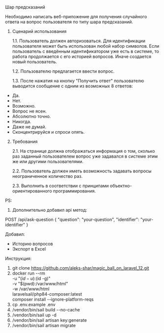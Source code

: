 Шар предсказаний

Необходимо написать веб-приложение для получения случайного ответа на вопрос пользователя
по типу шара предсказаний.

1. Сценарий использования

   1.1. Пользователь должен авторизоваться. Для идентификации пользователя может быть
   использован любой набор символов. Если пользователь с введённым идентификатором уже
   есть в системе, то работа продолжается с его историей вопросов. Иначе создается новый
   пользователь.

   1.2. Пользователю предлагается ввести вопрос.

   1.3. После нажатия на кнопку "Получить ответ" пользователю выводится сообщение с одним из
   возможных 8 ответов:
* Да.
* Нет.
* Возможно.
* Вопрос не ясен.
* Абсолютно точно.
* Никогда.
* Даже не думай.
* Сконцентрируйся и спроси опять.

2. Требования

   2.1. На странице должна отображаться информация о том, сколько раз заданный пользователем
   вопрос уже задавался в системе этим же или другими пользователями.

   2.2. Пользователь должен иметь возможность задавать вопросы неограниченное количество раз.

   2.3. Выполнить в соответствии с принципами объектно-ориентированного программирования.

PS: 
1. Дополнительно добавил api метод:

POST /api/ask-question
{
"question": "your-question",
"identifier": "your-identifier"
}

Добавил:
* Историю вопросов
* Экспорт в Excel


Инструкция:
1. git clone https://github.com/aleks-shar/magic_ball_on_laravel_12.git
2. docker run --rm \
   -u "$(id -u):$(id -g)" \
   -v "$(pwd):/var/www/html" \
   -w /var/www/html \
   laravelsail/php84-composer:latest \
   composer install --ignore-platform-reqs
3. cp .env.example .env
4. /vendor/bin/sail build --no-cache
5. /vendor/bin/sail up -d
6. /vendor/bin/sail artisan key:generate
7. /vendor/bin/sail artisan migrate
